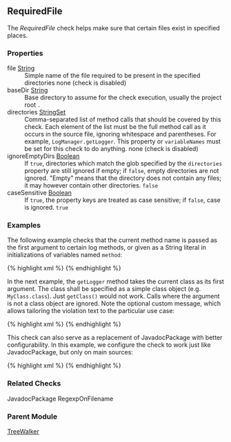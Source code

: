 ## RequiredFile

The *RequiredFile* check helps make sure that certain files exist in specified places.


### Properties

<dl>
<dt><span class="propname">file</span>
    <span class="proptype"><a href="http://checkstyle.sourceforge.net/property_types.html#string">String</a></span></dt>
<dd><span class="propdesc">Simple name of the file required to be present in the specified directories</span>
    <span class="propdefault">none (check is disabled)</span></dd>

<dt><span class="propname">baseDir</span>
    <span class="proptype"><a href="http://checkstyle.sourceforge.net/property_types.html#string">String</a></span></dt>
<dd><span class="propdesc">Base directory to assume for the check execution, usually the project root</span>
    <span class="propdefault"><code>.</code></span></dd>

<dt><span class="propname">directories</span>
    <span class="proptype"><a href="http://checkstyle.sourceforge.net/property_types.html#stringSet">StringSet</a></span></dt>
<dd><span class="propdesc">Comma-separated list of method calls that should be covered by this check. Each element of
        the list must be the full method call as it occurs in the source file, ignoring whitespace and parentheses.
        For example, <code>LogManager.getLogger</code>. This property or <code>variableNames</code> must be set for
        this check to do anything.</span>
    <span class="propdefault">none (check is disabled)</span></dd>

<dt><span class="propname">ignoreEmptyDirs</span>
    <span class="proptype"><a href="http://checkstyle.sourceforge.net/property_types.html#boolean">Boolean</a></span></dt>
<dd><span class="propdesc">If <code>true</code>, directories which match the glob specified by the
        <code>directories</code> property are still ignored if empty; if <code>false</code>, empty directories are
        not ignored. "Empty" means that the directory does not contain any files; it may however contain other
        directories.</span>
    <span class="propdefault"><code>false</code></span></dd>

<dt><span class="propname">caseSensitive</span>
    <span class="proptype"><a href="http://checkstyle.sourceforge.net/property_types.html#boolean">Boolean</a></span></dt>
<dd><span class="propdesc">If <code>true</code>, the property keys are treated as case sensitive; if <code>false</code>,
        case is ignored.</span>
    <span class="propdefault"><code>true</code></span></dd>
</dl>


### Examples

The following example checks that the current method name is passed as the first argument to certain log methods, or given as a String literal in initializations of variables named `method`:

{% highlight xml %}
<module name="RequiredFile">
  <property name="file" value="README.md"/>
  <property name="baseDir" value="${workspace_loc}"/>
  <property name="caseSensitive" value="true"/>
</module>
{% endhighlight %}

In the next example, the `getLogger` method takes the current class as its first argument. The class shall be specified as a simple class object (e.g. `MyClass.class`). Just `getClass()` would not work. Calls where the argument is not a class object are ignored. Note the optional custom message, which allows tailoring the violation text to the particular use case:

{% highlight xml %}
<module name="RequiredFile">
  <property name="file" value="logo.png"/>
  <property name="baseDir" value="${workspace_loc}"/>
  <property name="directories" value="**/web/*/img"/>
</module>
{% endhighlight %}

This check can also serve as a replacement of JavadocPackage with better configurability. In this example, we configure the check to work just like JavadocPackage, but only on main sources:

{% highlight xml %}
<module name="RequiredFile">
  <property name="file" value="package-info.java"/>
  <property name="baseDir" value="${workspace_loc}/src/main/java"/>
  <property name="directories" value="**"/>
  <property name="ignoreEmptyDirs" value="true"/>
</module>
{% endhighlight %}


### Related Checks

JavadocPackage
RegexpOnFilename

### Parent Module

[TreeWalker](http://checkstyle.sourceforge.net/config.html#TreeWalker)
